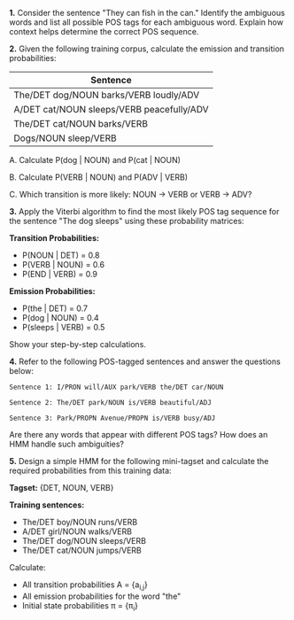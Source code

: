 **1.** Consider the sentence "They can fish in the can." Identify the ambiguous words and list all possible POS tags for each ambiguous word. Explain how context helps determine the correct POS sequence.

**2.** Given the following training corpus, calculate the emission and transition probabilities:

| Sentence                                  |
| ----------------------------------------- |
| The/DET dog/NOUN barks/VERB loudly/ADV    |
| A/DET cat/NOUN sleeps/VERB peacefully/ADV |
| The/DET cat/NOUN barks/VERB               |
| Dogs/NOUN sleep/VERB                      |

A. Calculate P(dog | NOUN) and P(cat | NOUN)

B. Calculate P(VERB | NOUN) and P(ADV | VERB)

C. Which transition is more likely: NOUN → VERB or VERB → ADV?

**3.** Apply the Viterbi algorithm to find the most likely POS tag sequence for the sentence "The dog sleeps" using these probability matrices:

**Transition Probabilities:**

- P(NOUN | DET) = 0.8
- P(VERB | NOUN) = 0.6
- P(END | VERB) = 0.9

**Emission Probabilities:**

- P(the | DET) = 0.7
- P(dog | NOUN) = 0.4
- P(sleeps | VERB) = 0.5

Show your step-by-step calculations.

**4.** Refer to the following POS-tagged sentences and answer the questions below:

    Sentence 1: I/PRON will/AUX park/VERB the/DET car/NOUN

    Sentence 2: The/DET park/NOUN is/VERB beautiful/ADJ

    Sentence 3: Park/PROPN Avenue/PROPN is/VERB busy/ADJ

Are there any words that appear with different POS tags? How does an HMM handle such ambiguities?

**5.** Design a simple HMM for the following mini-tagset and calculate the required probabilities from this training data:

**Tagset:** {DET, NOUN, VERB}

**Training sentences:**

- The/DET boy/NOUN runs/VERB
- A/DET girl/NOUN walks/VERB
- The/DET dog/NOUN sleeps/VERB
- The/DET cat/NOUN jumps/VERB

Calculate:

- All transition probabilities A = {a<sub>i,j</sub>}
- All emission probabilities for the word "the"
- Initial state probabilities π = {π<sub>i</sub>}
